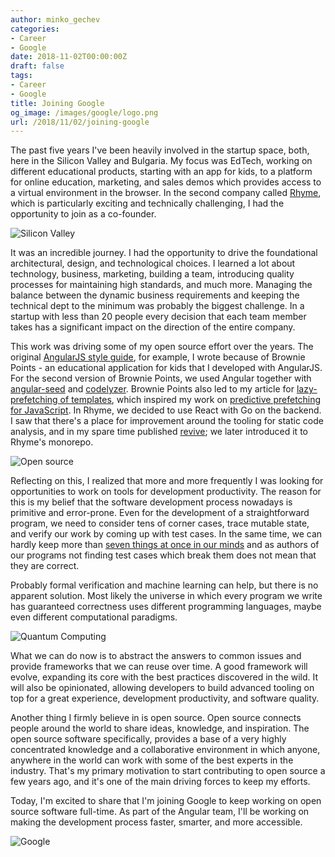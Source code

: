 ```yaml
---
author: minko_gechev
categories:
- Career
- Google
date: 2018-11-02T00:00:00Z
draft: false
tags:
- Career
- Google
title: Joining Google
og_image: /images/google/logo.png
url: /2018/11/02/joining-google
---
```


The past five years I've been heavily involved in the startup space, both, here in the Silicon Valley and Bulgaria. My focus was EdTech, working on different educational products, starting with an app for kids, to a platform for online education, marketing, and sales demos which provides access to a virtual environment in the browser. In the second company called [Rhyme](https://rhyme.com), which is particularly exciting and technically challenging, I had the opportunity to join as a co-founder.

![Silicon Valley](/images/google/silicon-valley.jpg)

It was an incredible journey. I had the opportunity to drive the foundational architectural, design, and technological choices. I learned a lot about technology, business, marketing, building a team, introducing quality processes for maintaining high standards, and much more. Managing the balance between the dynamic business requirements and keeping the technical dept to the minimum was probably the biggest challenge. In a startup with less than 20 people every decision that each team member takes has a significant impact on the direction of the entire company.

This work was driving some of my open source effort over the years. The original [AngularJS style guide](https://github.com/mgechev/angularjs-style-guide), for example, I wrote because of Brownie Points - an educational application for kids that I developed with AngularJS. For the second version of Brownie Points, we used Angular together with [angular-seed](https://github.com/mgechev/angular-seed) and [codelyzer](https://github.com/mgechev/codelyzer). Brownie Points also led to my article for [lazy-prefetching of templates](https://blog.mgechev.com/2013/10/01/angularjs-partials-lazy-prefetching-strategy-weighted-directed-graph/), which inspired my work on [predictive prefetching for JavaScript](https://blog.mgechev.com/2018/03/18/machine-learning-data-driven-bundling-webpack-javascript-markov-chain-angular-react/). In Rhyme, we decided to use React with Go on the backend. I saw that there's a place for improvement around the tooling for static code analysis, and in my spare time published [revive](https://github.com/mgechev/revive); we later introduced it to Rhyme's monorepo.

![Open source](/images/google/coding.jpg)

Reflecting on this, I realized that more and more frequently I was looking for opportunities to work on tools for development productivity. The reason for this is my belief that the software development process nowadays is primitive and error-prone. Even for the development of a straightforward program, we need to consider tens of corner cases, trace mutable state, and verify our work by coming up with test cases. In the same time, we can hardly keep more than [seven things at once in our minds](https://en.wikipedia.org/wiki/Working_memory#Capacity) and as authors of our programs not finding test cases which break them does not mean that they are correct.

Probably formal verification and machine learning can help, but there is no apparent solution. Most likely the universe in which every program we write has guaranteed correctness uses different programming languages, maybe even different computational paradigms.

![Quantum Computing](/images/google/q.jpg)

What we can do now is to abstract the answers to common issues and provide frameworks that we can reuse over time. A good framework will evolve, expanding its core with the best practices discovered in the wild. It will also be opinionated, allowing developers to build advanced tooling on top for a great experience, development productivity, and software quality.


Another thing I firmly believe in is open source. Open source connects people around the world to share ideas, knowledge, and inspiration. The open source software specifically, provides a base of a very highly concentrated knowledge and a collaborative environment in which anyone, anywhere in the world can work with some of the best experts in the industry. That's my primary motivation to start contributing to open source a few years ago, and it's one of the main driving forces to keep my efforts.

Today, I'm excited to share that I'm joining Google to keep working on open source software full-time. As part of the Angular team, I'll be working on making the development process faster, smarter, and more accessible.

![Google](/images/google/googleplex.jpg)

